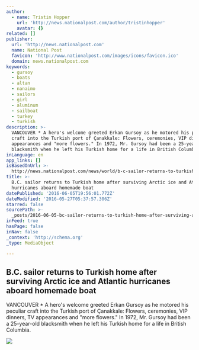 ```yaml
---
author:
  - name: Tristin Hopper
    url: 'http://news.nationalpost.com/author/tristinhopper'
    avatar: {}
related: []
publisher:
  url: 'http://news.nationalpost.com'
  name: National Post
  favicon: 'http://www.nationalpost.com/images/icons/favicon.ico'
  domain: news.nationalpost.com
keywords:
  - gursoy
  - boats
  - altan
  - nanaimo
  - sailors
  - girl
  - aluminum
  - sailboat
  - turkey
  - turkish
description: >-
  VANCOUVER * A hero's welcome greeted Erkan Gursoy as he motored his peculiar
  craft into the Turkish port of Çanakkale: Flowers, ceremonies, VIP dinners, TV
  appearances and "more flowers." In 1972, Mr. Gursoy had been a 25-year-old
  blacksmith when he left his Turkish home for a life in British Columbia.
inLanguage: en
app_links: []
isBasedOnUrl: >-
  http://news.nationalpost.com/news/world/b-c-sailor-returns-to-turkish-home-after-surviving-arctic-ice-and-atlantic-hurricanes-aboard-homemade-boat
title: >-
  B.C. sailor returns to Turkish home after surviving Arctic ice and Atlantic
  hurricanes aboard homemade boat
datePublished: '2016-06-05T19:56:01.772Z'
dateModified: '2016-05-27T05:37:57.306Z'
starred: false
sourcePath: >-
  _posts/2016-06-05-bc-sailor-returns-to-turkish-home-after-surviving-arctic-i.md
inFeed: true
hasPage: false
inNav: false
_context: 'http://schema.org'
_type: MediaObject

---
```

<article style=""><h1>B.C. sailor returns to Turkish home after surviving Arctic ice and Atlantic hurricanes aboard homemade boat</h1><p>VANCOUVER * A hero's welcome greeted Erkan Gursoy as he motored his peculiar craft into the Turkish port of Çanakkale: Flowers, ceremonies, VIP dinners, TV appearances and "more flowers." In 1972, Mr. Gursoy had been a 25-year-old blacksmith when he left his Turkish home for a life in British Columbia.</p><img src="http://wpmedia.news.nationalpost.com/2015/02/altan-girl-ice1.jpg?quality=65&amp;strip=all&amp;w=940&amp;h=705" /></article>